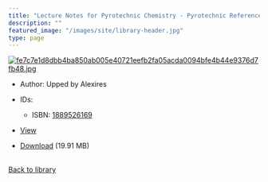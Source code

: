 ```yaml
---
title: "Lecture Notes for Pyrotechnic Chemistry - Pyrotechnic Reference Series No. 2"
description: ""
featured_image: "/images/site/library-header.jpg"
type: page
---
```


<a href="" target="_blank">![fe7c7e1d8dbb4ba850ab005e40721eefb2fa05acda0094bfe4b44e9376d7fb48.jpg](/images/library/fe7c7e1d8dbb4ba850ab005e40721eefb2fa05acda0094bfe4b44e9376d7fb48.jpg)</a>
* Author: Upped by Alexires
* IDs:
  * ISBN: <a href="https://www.worldcat.org/isbn/1889526169" target="_blank">1889526169</a>
* <a href="" target="_blank">View</a>

* [Download]() (19.91 MB)

<br />[Back to library](/library/)

